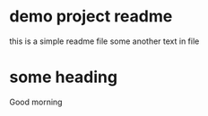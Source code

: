 # demo project readme
this is a simple readme file
some another text in file

# some heading
Good morning